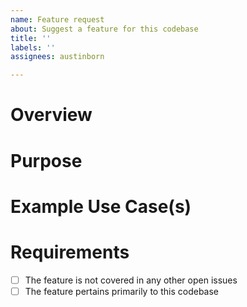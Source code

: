 ```yaml
---
name: Feature request
about: Suggest a feature for this codebase
title: ''
labels: ''
assignees: austinborn

---
```


# Overview
<!--- Give a brief overview of the feature you would like to see in the codebase. -->

# Purpose
<!--- Please explain why the feature would be a meaningful addition and isn't captured by other features already. -->

# Example Use Case(s)
<!--- Provide at least one scenario where this feature may add value in practice. -->

# Requirements
- [ ] The feature is not covered in any other open issues
- [ ] The feature pertains primarily to this codebase
